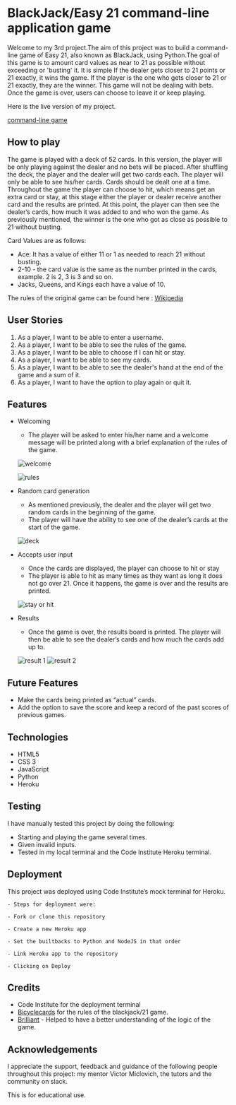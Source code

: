 
# BlackJack/Easy 21 command-line application game

Welcome to my 3rd project.The aim of this project was to build a command-line game of Easy 21, also known as BlackJack, using Python.The goal of this game is to amount card values as near to 21 as possible without exceeding or 'busting' it. It is simple If the dealer gets closer to 21 points or 21 exactly, it wins the game. If the player is the one who gets closer to 21 or 21 exactly, they are the winner. This game will not be dealing with bets. 
Once the game is over, users can choose to leave it or keep playing. 

Here is the live version of my project.

 [command-line game](https://game-21.herokuapp.com/)

## How to play

The game is played with a deck of 52 cards. In this version, the player will be only playing against the dealer and no bets will be placed. 
After shuffling the deck, the player and the dealer will get two cards each. The player will only be able to see his/her cards. Cards should be dealt one at a time. Throughout the game the player can choose to hit, which means get an extra card or stay, at this stage either the player or dealer receive another card and the results are printed. At this point, the player can then see the dealer’s cards, how much it was added to and who won the game. As previously mentioned, the winner is the one who got as close as possible to 21 without busting.

Card Values are as follows:
- Ace: It has a value of either 11 or 1 as needed to reach 21 without busting. 
- 2-10 -  the card  value is the same as the number printed in the cards, example. 2 is 2, 3 is 3 and so on. 
- Jacks, Queens, and Kings each have a value of 10.

The rules of the original game can be found here : [Wikipedia](https://en.wikipedia.org/wiki/Blackjack) 

## User Stories
 1. As a player, I want to be able to enter a username.
 2. As a player, I want to be able to see the rules of the game.
 3. As a player, I want to be able to choose if I can hit or stay.
 4. As a player, I want to be able to see my cards.
 5. As a player, I want to be able to see the dealer's hand at the end of the game and a sum of it.
 6. As a player, I want to have the option to play again or quit it. 

## Features

* Welcoming
    * The player will be asked to enter his/her name and a welcome message will be printed along with a brief explanation of the rules of the game.

     ![welcome](https://user-images.githubusercontent.com/65717229/137708506-54297d8f-0dc9-415a-a942-ca2e5a2cccc1.PNG) 

     ![rules](https://user-images.githubusercontent.com/65717229/137708727-b5602601-c924-4172-844b-e6edccf40f6f.PNG)

* Random card generation
    * As mentioned previously, the dealer and the player will get two random cards in the beginning of the game.
    * The player will have the ability to see one of the dealer’s cards at the start of the game. 

     ![deck](https://user-images.githubusercontent.com/65717229/137708802-cfacb2b3-8def-49f0-9caf-7d5d2931564f.PNG)

* Accepts user input
    * Once the cards are displayed, the player can choose to hit or stay
    * The player is able to hit as many times as they want as long it does not go over 21. Once it happens, the game is over and the results are printed. 

     ![stay or hit](https://user-images.githubusercontent.com/65717229/137708897-175c13bd-00d3-4533-950e-664459095a47.PNG)

* Results
    * Once the game is over, the results board is printed. The player will then be able to see the dealer’s cards and how much the cards add up to.

     ![result 1](https://user-images.githubusercontent.com/65717229/137708956-e1ce7235-9793-4569-8c74-2294f6afb20c.PNG)
     ![result 2](https://user-images.githubusercontent.com/65717229/137709053-3c8aac14-abf8-4b0e-abba-145c65ad1dc1.PNG)

## Future Features

 * Make the cards being printed as “actual” cards.
 * Add the option to save the score and keep a record of the past scores of previous games.
 

## Technologies

* HTML5
* CSS 3
* JavaScript
* Python
* Heroku

## Testing

I have manually tested this project by doing the following:

- Starting and playing the game several times. 
- Given invalid inputs.
- Tested in my local terminal and the Code Institute Heroku terminal.

## Deployment 

This project was deployed using Code Institute’s mock terminal for Heroku.

    - Steps for deployment were: 
    
    - Fork or clone this repository
    
    - Create a new Heroku app
    
    - Set the builtbacks to Python and NodeJS in that order
    
    - Link Heroku app to the repository
    
    - Clicking on Deploy


## Credits

* Code Institute for the deployment terminal
* [Bicyclecards](https://bicyclecards.com/how-to-play/blackjack/) for the rules of the blackjack/21 game.
* [Brilliant](https://brilliant.org/wiki/programming-blackjack/) - Helped to have a better understanding of the logic of the game.


## Acknowledgements

I appreciate the support, feedback and guidance of the following people throughout this project: my mentor Victor Miclovich, the tutors and the community on slack.

This is for educational use.

